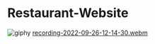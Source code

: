 # Restaurant-Website
![giphy](https://user-images.githubusercontent.com/69457494/192252871-d2a2576f-173b-4008-bb41-23683f81d547.gif)
[recording-2022-09-26-12-14-30.webm](https://user-images.githubusercontent.com/69457494/192253026-b7f309c2-46de-4567-a05f-439995308938.webm)
